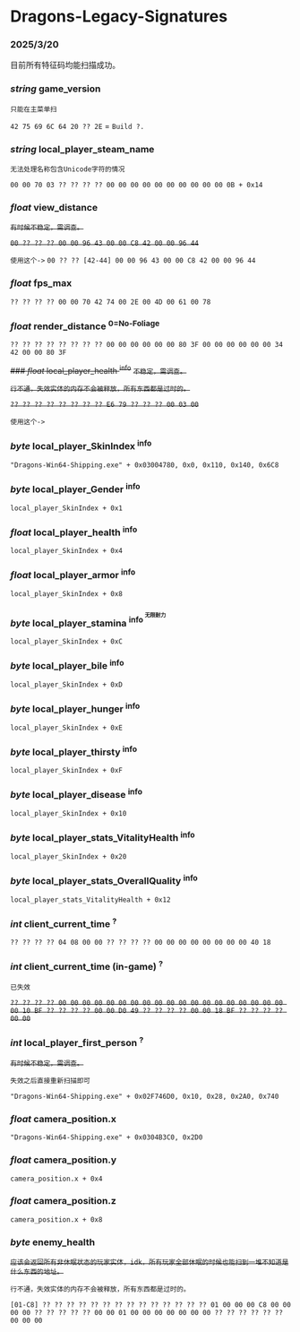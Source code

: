 # Dragons-Legacy-Signatures

### 2025/3/20

目前所有特征码均能扫描成功。

### *string* game_version
`只能在主菜单扫`

`42 75 69 6C 64 20 ?? 2E` = `Build ?.`

### *string* local_player_steam_name
`无法处理名称包含Unicode字符的情况`

`00 00 70 03 ?? ?? ?? ?? 00 00 00 00 00 00 00 00 00 00 0B + 0x14`

### *float* view_distance
~~`有时候不稳定，需调查。`~~

~~`00 ?? ?? ?? 00 00 96 43 00 00 C8 42 00 00 96 44`~~

`使用这个->` `00 ?? ?? [42-44] 00 00 96 43 00 00 C8 42 00 00 96 44`

### *float* fps_max
`?? ?? ?? ?? 00 00 70 42 74 00 2E 00 4D 00 61 00 78`

### *float* render_distance <sup>0=No-Foliage</sup>
`?? ?? ?? ?? ?? ?? ?? ?? 00 00 00 00 00 00 80 3F 00 00 00 00 00 00 34 42 00 00 80 3F`

~~### *float* local_player_health <sup>info<sup>~~
~~`不稳定，需调查。`~~

~~`行不通，失效实体的内存不会被释放，所有东西都是过时的。`~~

~~`?? ?? ?? ?? ?? ?? ?? ?? E6 79 ?? ?? ?? 00 03 00`~~

`使用这个->`

### *byte* local_player_SkinIndex <sup>info<sup>
`"Dragons-Win64-Shipping.exe" + 0x03004780, 0x0, 0x110, 0x140, 0x6C8`

### *byte* local_player_Gender <sup>info<sup>
`local_player_SkinIndex + 0x1`

### *float* local_player_health <sup>info<sup>
`local_player_SkinIndex + 0x4`

### *float* local_player_armor <sup>info<sup>
`local_player_SkinIndex + 0x8`

### *byte* local_player_stamina <sup>info<sup> <sup>无限耐力<sup> 
`local_player_SkinIndex + 0xC`

### *byte* local_player_bile <sup>info<sup>
`local_player_SkinIndex + 0xD`

### *byte* local_player_hunger <sup>info<sup>
`local_player_SkinIndex + 0xE`

### *byte* local_player_thirsty <sup>info<sup>
`local_player_SkinIndex + 0xF`

### *byte* local_player_disease <sup>info<sup>
`local_player_SkinIndex + 0x10`

### *byte* local_player_stats_VitalityHealth <sup>info<sup>
`local_player_SkinIndex + 0x20`

### *byte* local_player_stats_OverallQuality <sup>info<sup>
`local_player_stats_VitalityHealth + 0x12`

### *int* client_current_time <sup>?</sup>
`?? ?? ?? ?? 04 08 00 00 ?? ?? ?? ?? 00 00 00 00 00 00 00 00 40 18`

### *int* client_current_time (in-game) <sup>?</sup>
`已失效`

~~`?? ?? ?? ?? 00 00 00 00 00 00 00 00 00 00 00 00 00 00 00 00 00 00 00 00 10 BF ?? ?? ?? ?? 00 00 D0 49 ?? ?? ?? ?? 00 00 18 BF ?? ?? ?? ?? 00 00`~~

### *int* local_player_first_person <sup>?</sup>
~~`有时候不稳定，需调查。`~~

`失效之后直接重新扫描即可`

`"Dragons-Win64-Shipping.exe" + 0x02F746D0, 0x10, 0x28, 0x2A0, 0x740`

### *float* camera_position.x

`"Dragons-Win64-Shipping.exe" + 0x0304B3C0, 0x2D0`

### *float* camera_position.y

`camera_position.x + 0x4`

### *float* camera_position.z

`camera_position.x + 0x8`

### *byte* enemy_health
~~`应该会返回所有非休眠状态的玩家实体，idk，所有玩家全部休眠的时候也能扫到一堆不知道是什么东西的地址。`~~

`行不通，失效实体的内存不会被释放，所有东西都是过时的。`

`[01-C8] ?? ?? ?? ?? ?? ?? ?? ?? ?? ?? ?? ?? ?? ?? 01 00 00 00 C8 00 00 00 00 ?? ?? ?? ?? ?? 00 00 01 00 00 00 00 00 00 00 ?? ?? ?? ?? ?? ?? 00 00 00`
